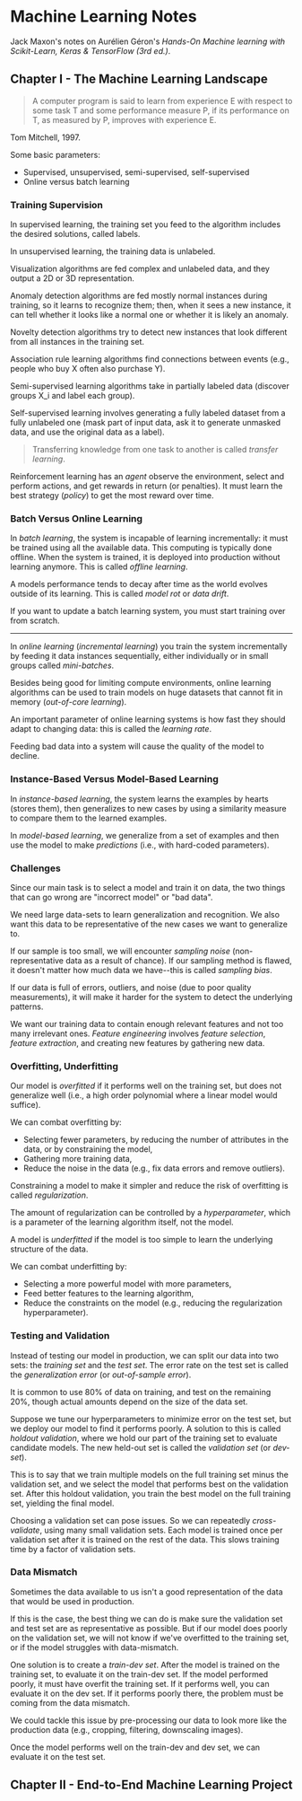 
# Machine Learning Notes

Jack Maxon's notes on Aurélien Géron's *Hands-On Machine learning with Scikit-Learn, Keras & TensorFlow (3rd ed.)*. 
 

## Chapter I - The Machine Learning Landscape

> A computer program is said to learn from experience E with respect to some task T and some performance measure P, if its performance on T, as measured by P, improves with experience E. 

Tom Mitchell, 1997.

Some basic parameters: 
- Supervised, unsupervised, semi-supervised, self-supervised
- Online versus batch learning

### Training Supervision

In supervised learning, the training set you feed to the algorithm includes the desired solutions, called labels.

In unsupervised learning, the training data is unlabeled. 

Visualization algorithms are fed complex and unlabeled data, and they output a 2D or 3D representation. 

Anomaly detection algorithms are fed mostly normal instances during training, so it learns to recognize them; then, when it sees a new instance, it can tell whether it looks like a normal one or whether it is likely an anomaly. 

Novelty detection algorithms try to detect new instances that look different from all instances in the training set. 

Association rule learning algorithms find connections between events (e.g., people who buy X often also purchase Y).

Semi-supervised learning algorithms take in partially labeled data (discover groups X_i and label each group).

Self-supervised learning involves generating a fully labeled dataset from a fully unlabeled one (mask part of input data, ask it to generate unmasked data, and use the original data as a label).


> Transferring knowledge from one task to another is called *transfer learning*.

Reinforcement learning has an *agent* observe the environment, select and perform actions, and get rewards in return (or penalties). It must learn the best strategy (*policy*) to get the most reward over time. 

### Batch Versus Online Learning 

In *batch learning*, the system is incapable of learning incrementally: it must be trained using all the available data. This computing is typically done offline. When the system is trained, it is deployed into production without learning anymore. This is called *offline learning*.

A models performance tends to decay after time as the world evolves outside of its learning. This is called *model rot* or *data drift*. 

If you want to update a batch learning system, you must start training over from scratch. 

---
In *online learning* (*incremental learning*) you train the system incrementally by feeding it data instances sequentially, either individually or in small groups called *mini-batches*.

Besides being good for limiting compute environments, online learning algorithms can be used to train models on huge datasets that cannot fit in memory (*out-of-core learning*).

An important parameter of online learning systems is how fast they should adapt to changing data: this is called the *learning rate*. 

Feeding bad data into a system will cause the quality of the model to decline.

### Instance-Based Versus Model-Based Learning

In *instance-based learning*, the system learns the examples by hearts (stores them), then generalizes to new cases by using a similarity measure to compare them to the learned examples.

In *model-based learning*, we generalize from a set of examples and then use the model to make *predictions* (i.e., with hard-coded parameters). 

### Challenges

Since our main task is to select a model and train it on data, the two things that can go wrong are "incorrect model" or "bad data". 

We need large data-sets to learn generalization and recognition. We also want this data to be representative of the new cases we want to generalize to. 

If our sample is too small, we will encounter *sampling noise* (non-representative data as a result of chance). If our sampling method is flawed, it doesn't matter how much data we have--this is called *sampling bias*.

If our data is full of errors, outliers, and noise (due to poor quality measurements), it will make it harder for the system to detect the underlying patterns. 

We want our training data to contain enough relevant features and not too many irrelevant ones. *Feature engineering* involves *feature selection*, *feature extraction*, and creating new features by gathering new data. 

### Overfitting, Underfitting

Our model is *overfitted* if it performs well on the training set, but does not generalize well (i.e., a high order polynomial where a linear model would suffice).

We can combat overfitting by:
- Selecting fewer parameters, by reducing the number of attributes in the data, or by constraining the model,
- Gathering more training data,
- Reduce the noise in the data (e.g., fix data errors and remove outliers).

Constraining a model to make it simpler and reduce the risk of overfitting is called *regularization*. 

The amount of regularization can be controlled by a *hyperparameter*, which is a parameter of the learning algorithm itself, not the model. 

A model is *underfitted* if the model is too simple to learn the underlying structure of the data. 

We can combat underfitting by:
- Selecting a more powerful model with more parameters,
- Feed better features to the learning algorithm,
- Reduce the constraints on the model (e.g., reducing the regularization hyperparameter).


### Testing and Validation
Instead of testing our model in production, we can split our data into two sets: the *training set* and the *test set*. The error rate on the test set is called the *generalization error* (or *out-of-sample error*).

It is common to use 80% of data on training, and test on the remaining 20%, though actual amounts depend on the size of the data set. 

Suppose we tune our hyperparameters to minimize error on the test set, but we deploy our model to find it performs poorly. A solution to this is called *holdout validation*, where we hold our part of the training set to evaluate candidate models. The new held-out set is called the *validation set* (or *dev-set*).

This is to say that we train multiple models on the full training set minus the validation set, and we select the model that performs best on the validation set. After this holdout validation, you train the best model on the full training set, yielding the final model. 

Choosing a validation set can pose issues. So we can repeatedly *cross-validate*, using many small validation sets. Each model is trained once per validation set after it is trained on the rest of the data. This slows training time by a factor of validation sets. 

### Data Mismatch
Sometimes the data available to us isn't a good representation of the data that would be used in production. 

If this is the case, the best thing we can do is make sure the validation set and test set are as representative as possible. But if our model does poorly on the validation set, we will not know if we've overfitted to the training set, or if the model struggles with data-mismatch. 

One solution is to create a *train-dev set*. After the model is trained on the training set, to evaluate it on the train-dev set. If the model performed poorly, it must have overfit the training set. If it performs well, you can evaluate it on the dev set. If it performs poorly there, the problem must be coming from the data mismatch. 

We could tackle this issue by pre-processing our data to look more like the production data (e.g., cropping, filtering, downscaling images).

Once the model performs well on the train-dev and dev set, we can evaluate it on the test set. 

## Chapter II - End-to-End Machine Learning Project
